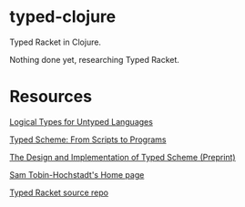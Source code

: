 # typed-clojure

Typed Racket in Clojure.

Nothing done yet, researching Typed Racket.

# Resources

[Logical Types for Untyped Languages](http://www.ccs.neu.edu/racket/pubs/icfp10-thf.pdf)

[Typed Scheme: From Scripts to Programs](http://www.ccs.neu.edu/racket/pubs/dissertation-tobin-hochstadt.pdf)

[The Design and Implementation of Typed Scheme (Preprint)](http://www.ccs.neu.edu/home/samth/refinement-mitchfest.pdf)

[Sam Tobin-Hochstadt's Home page](http://www.ccs.neu.edu/home/samth/)

[Typed Racket source repo](https://github.com/plt/racket/tree/master/collects/typed-racket)
